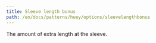 ```yaml
---
title: Sleeve length bonus
path: /en/docs/patterns/huey/options/sleevelengthbonus
---
```


The amount of extra length at the sleeve.